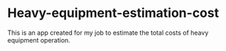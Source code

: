 # Heavy-equipment-estimation-cost
This is an app created for my job to estimate the total costs of heavy equipment operation.
